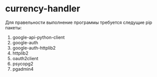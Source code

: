 # currency-handler
Для правельности выполнение программы требуется следущие pip пакеты:

1) google-api-python-client
2) google-auth 
3) google-auth-httplib2 
4) httplib2 
5) oauth2client
6) psycopg2
7) pgadmin4
